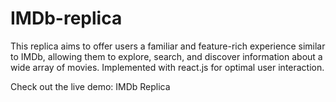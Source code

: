 # IMDb-replica


This replica aims to offer users a familiar and feature-rich experience similar to IMDb, allowing them to explore, search, and discover information about a wide array of movies. Implemented with react.js for optimal user interaction.

Check out the live demo: IMDb Replica
